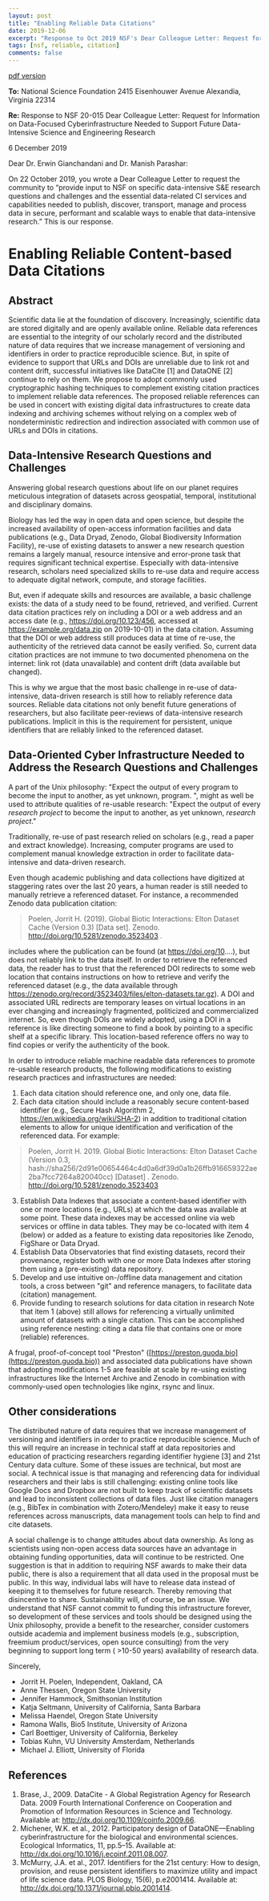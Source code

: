 ```yaml
---
layout: post
title: "Enabling Reliable Data Citations"
date: 2019-12-06
excerpt: "Response to Oct 2019 NSF's Dear Colleague Letter: Request for Information on Data-Focused Cyberinfrastructure Needed to Support Future Data-Intensive Science and Engineering Research"
tags: [nsf, reliable, citation]
comments: false
---
```

[pdf version](assets/2019-nsf-dear-colleague-enabling-reliable-data-citations.pdf)

**To:**
National Science Foundation
2415 Eisenhouwer Avenue
Alexandia, Virginia 22314

**Re:** 
Response to NSF 20-015 Dear Colleague Letter: Request for Information on Data-Focused Cyberinfrastructure Needed to Support Future Data-Intensive Science and Engineering Research

6 December 2019

Dear Dr. Erwin Gianchandani and Dr. Manish Parashar:

On 22 October 2019, you wrote a Dear Colleague Letter to request the community to “provide input to NSF on specific data-intensive S&E research questions and challenges and the essential data-related CI
services and capabilities needed to publish, discover, transport, manage and process data in secure, performant and scalable ways to enable that data-intensive research.” This is our response.

# Enabling Reliable Content-based Data Citations 

## Abstract

Scientific data lie at the foundation of discovery. Increasingly, scientific data are stored digitally and are openly available online. Reliable data references are essential to the integrity of our scholarly record and the distributed nature of data requires that we increase management of versioning and identifiers in order to practice reproducible science. But, in spite of evidence to support that URLs and DOIs are unreliable due to link rot and content drift, successful initiatives like DataCite \[1\] and DataONE \[2\] continue to rely on them. We propose to adopt commonly used cryptographic hashing techniques to complement existing citation practices to implement reliable data references. The proposed reliable references can be used in concert with existing digital data infrastructures to create data indexing and archiving schemes without relying on a complex web of nondeterministic redirection and indirection associated with common use of URLs and DOIs in citations. 

## Data-Intensive Research Questions and Challenges

Answering global research questions about life on our planet requires meticulous integration of datasets across geospatial, temporal, institutional and disciplinary domains.

Biology has led the way in open data and open science, but despite the increased availability of open-access information facilities and data publications (e.g., Data Dryad, Zenodo, Global Biodiversity Information Facility), re-use of existing datasets to answer a new research question remains a largely manual, resource intensive and error-prone task that requires significant technical expertise. Especially with data-intensive research, scholars need specialized skills to re-use data and require access to adequate digital network, compute, and storage facilities.

But, even if adequate skills and resources are available, a basic challenge exists: the data of a study need to be found, retrieved, and verified. Current data citation practices rely on including a DOI or a web address and an access date (e.g., https://doi.org/10.123/456, accessed at https://example.org/data.zip on 2019-10-01) in the data citation. Assuming that the DOI or web address still produces data at time of re-use, the authenticity of the retrieved data cannot be easily verified. So, current data citation practices are not immune to two documented phenomena on the internet: link rot (data unavailable) and content drift (data available but changed). 

This is why we argue that the most basic challenge in re-use of data-intensive, data-driven research is still how to reliably reference data sources. Reliable data citations not only benefit future generations of researchers, but also facilitate peer-reviews of data-intensive research publications. Implicit in this is the requirement for persistent, unique identifiers that are reliably linked to the referenced dataset. 

## Data-Oriented Cyber Infrastructure Needed to Address the Research Questions and Challenges

A part of the Unix philosophy: "Expect the output of every program to become the input to another, as yet unknown, program. ", might as well be used to attribute qualities of re-usable research: "Expect the output of every *research project* to become the input to another, as yet unknown, *research project*."

Traditionally, re-use of past research relied on scholars (e.g., read a paper and extract knowledge). Increasing, computer programs are used to complement manual knowledge extraction in order to facilitate data-intensive and data-driven research.

Even though academic publishing and data collections have digitized at staggering rates over the last 20 years, a human reader is still needed to manually retrieve a referenced dataset.  For instance, a recommended Zenodo data publication citation:

> Poelen, Jorrit H. (2019). Global Biotic Interactions: Elton Dataset Cache (Version 0.3) [Data set]. Zenodo. http://doi.org/10.5281/zenodo.3523403 .

includes where the publication can be found (at https://doi.org/10....), but does not reliably link to the data itself. In order to retrieve the referenced data, the reader has to trust that the referenced DOI redirects to some web location that contains instructions on how to retrieve and verify the referenced dataset (e.g., the data available through https://zenodo.org/record/3523403/files/elton-datasets.tar.gz). A DOI and associated URL redirects are temporary leases on virtual locations in an ever changing and increasingly fragmented, politicized and commercialized internet. So, even though DOIs are widely adopted, using a DOI in a reference is like directing someone to find a book by pointing to a specific shelf at a specific library. This location-based reference offers no way to find copies or verify the authenticity of the book.

In order to introduce reliable machine readable data references to promote re-usable research products, the following modifications to existing research practices and infrastructures are needed:

1. Each data citation should reference one, and only one, data file.
2. Each data citation should include a reasonably secure content-based identifier (e.g., Secure Hash Algorithm 2, https://en.wikipedia.org/wiki/SHA-2) in addition to traditional citation elements to allow for unique identification and verification of the referenced data. For example:
> Poelen, Jorrit H. 2019. Global Biotic Interactions: Elton Dataset Cache (Version 0.3, hash://sha256/2d91e00654464c4d0a6df39d0a1b26ffb916659322ae2ba7fcc7264a820040cc) \[Dataset\] . Zenodo. http://doi.org/10.5281/zenodo.3523403
3. Establish Data Indexes that associate a content-based identifier with one or more locations (e.g., URLs) at which the data was available at some point. These data indexes may be accessed online via web services or offline in data tables. They may be co-located with item 4 (below) or added as a feature to existing data repositories like Zenodo, FigShare or Data Dryad.
4. Establish Data Observatories that find existing datasets, record their provenance, register both with one or more Data Indexes after storing them using a (pre-existing) data repository.
5. Develop and use intuitive on-/offline data management and citation tools, a cross between "git" and reference managers, to facilitate data (citation) management. 
6. Provide funding to research solutions for data citation in research
Note that item 1 (above) still allows for referencing a virtually unlimited amount of datasets with a single citation. This can be accomplished using reference nesting: citing a data file that contains one or more (reliable) references.

A frugal, proof-of-concept tool "Preston" ([https://preston.guoda.bio](https://preston.guoda.bio)) and associated data publications have shown that adopting modifications 1-5 are feasible at scale by re-using existing infrastructures like the Internet Archive and Zenodo in combination with commonly-used open technologies like nginx, rsync and linux.

## Other considerations

The distributed nature of data requires that we increase management of versioning and identifiers in order to practice reproducible science. Much of this will require an increase in technical staff at data repositories and education of practicing researchers regarding identifier hygiene \[3\] and 21st Century data culture. Some of these issues are technical, but most are social.
A technical issue is that managing and referencing data for individual researchers and their labs is still challenging: existing online tools like Google Docs and Dropbox are not built to keep track of scientific datasets and lead to inconsistent collections of data files. Just like citation managers (e.g., BibTex in combination with Zotero/Mendeley) make it easy to reuse references across manuscripts, data management tools can help to find and cite datasets.

A social challenge is to change attitudes about data ownership. As long as scientists using non-open access data sources have an advantage in obtaining funding opportunities, data will continue to be restricted. One suggestion is that in addition to requiring NSF awards to make their data public, there is also a requirement that all data used in the proposal must be public. In this way, individual labs will have to release data instead of keeping it to themselves for future research. Thereby removing that disincentive to share.
Sustainability will, of course, be an issue. We understand that NSF cannot commit to funding this infrastructure forever, so development of these services and tools should be designed using the Unix philosophy, provide a benefit to the researcher, consider customers outside academia and implement business models (e.g., subscription, freemium product/services, open source consulting) from the very beginning to support long term ( >10-50 years) availability of research data.

Sincerely,

 * Jorrit H. Poelen, Independent, Oakland, CA
 * Anne Thessen, Oregon State University
 * Jennifer Hammock, Smithsonian Institution
 * Katja Seltmann, University of California, Santa Barbara
 * Melissa Haendel, Oregon State University
 * Ramona Walls, Bio5 Institute, University of Arizona
 * Carl Boettiger, University of California, Berkeley
 * Tobias Kuhn, VU University Amsterdam, Netherlands
 * Michael J. Elliott, University of Florida

## References

1. Brase, J., 2009. DataCite - A Global Registration Agency for Research Data. 2009 Fourth International Conference on Cooperation and Promotion of Information Resources in Science and Technology. Available at: http://dx.doi.org/10.1109/coinfo.2009.66.
2. Michener, W.K. et al., 2012. Participatory design of DataONE—Enabling cyberinfrastructure for the biological and environmental sciences. Ecological Informatics, 11, pp.5–15. Available at: http://dx.doi.org/10.1016/j.ecoinf.2011.08.007.
3. McMurry, J.A. et al., 2017. Identifiers for the 21st century: How to design, provision, and reuse persistent identifiers to maximize utility and impact of life science data. PLOS Biology, 15(6), p.e2001414. Available at: http://dx.doi.org/10.1371/journal.pbio.2001414.
